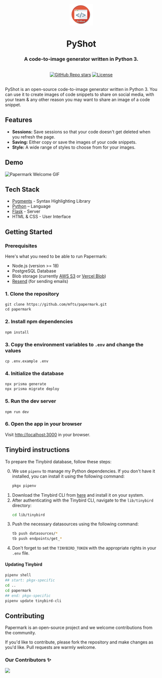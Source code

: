 
<div align="center">
  <img alt="PyShot Logo" src="https://github.com/chrvstian/pyshot/blob/main/.github/logo.png" width="15%" height="15%">
  <h1 align="center">PyShot</h1>
  <h3>A code-to-image generator written in Python 3.</h3>

</div>

<br/>

<div align="center">
  <a href="https://github.com/chrvstian/pyshot/stargazers"><img alt="GitHub Repo stars" src="https://img.shields.io/github/stars/chrvstian/pyshot"></a>
  <a href="https://github.com/chrvstian/pyshot/blob/main/LICENSE"><img alt="License" src="https://img.shields.io/badge/license-AGPLv3-purple"></a>
</div>

<br/>

PyShot is an open-source code-to-image generator written in Python 3. You can use it to create images of code snippets to share on social media, with your team & any other reason you may want to share an image of a code snippet.

## Features

- **Sessions:** Save sessions so that your code doesn't get deleted when you refresh the page.
- **Saving:** Either copy or save the images of your code snippets.
- **Style:** A wide range of styles to choose from for your images.

## Demo

![Papermark Welcome GIF](.github/images/papermark-welcome.gif)

## Tech Stack

- [Pygments](https://pygments.org/) - Syntax Highlighting Library
- [Python](https://www.python.org/) – Language
- [Flask](https://flask.palletsprojects.com/en/3.0.x/) - Server
- HTML & CSS - User Interface

## Getting Started

### Prerequisites

Here's what you need to be able to run Papermark:

- Node.js (version >= 18)
- PostgreSQL Database
- Blob storage (currently [AWS S3](https://aws.amazon.com/s3/) or [Vercel Blob](https://vercel.com/storage/blob))
- [Resend](https://resend.com) (for sending emails)

### 1. Clone the repository

```shell
git clone https://github.com/mfts/papermark.git
cd papermark
```

### 2. Install npm dependencies

```shell
npm install
```

### 3. Copy the environment variables to `.env` and change the values

```shell
cp .env.example .env
```

### 4. Initialize the database

```shell
npx prisma generate
npx prisma migrate deploy
```

### 5. Run the dev server

```shell
npm run dev
```

### 6. Open the app in your browser

Visit [http://localhost:3000](http://localhost:3000) in your browser.

## Tinybird instructions

To prepare the Tinybird database, follow these steps:

0. We use `pipenv` to manage my Python dependencies. If you don't have it installed, you can install it using the following command:
   ```sh
   pkgx pipenv
   ```
1. Download the Tinybird CLI from [here](https://www.tinybird.co/docs/cli.html) and install it on your system.
2. After authenticating with the Tinybird CLI, navigate to the `lib/tinybird` directory:
   ```sh
   cd lib/tinybird
   ```
3. Push the necessary datasources using the following command:
   ```sh
   tb push datasources/*
   tb push endpoints/get_*
   ```
4. Don't forget to set the `TINYBIRD_TOKEN` with the appropriate rights in your `.env` file.

#### Updating Tinybird

```sh
pipenv shell
## start: pkgx-specific
cd ..
cd papermark
## end: pkgx-specific
pipenv update tinybird-cli
```

## Contributing

Papermark is an open-source project and we welcome contributions from the community.

If you'd like to contribute, please fork the repository and make changes as you'd like. Pull requests are warmly welcome.

### Our Contributors ✨

<a href="https://github.com/mfts/papermark/graphs/contributors">
  <img src="https://contrib.rocks/image?repo=mfts/papermark" />
</a>

